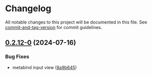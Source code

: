 # Changelog

All notable changes to this project will be documented in this file. See [commit-and-tag-version](https://github.com/absolute-version/commit-and-tag-version) for commit guidelines.

## [0.2.12-0](https://github.com/Lisandra-dev/copy-reading-in-markdown/compare/0.2.11...0.2.12-0) (2024-07-16)


### Bug Fixes

* metabind input view ([8a9b645](https://github.com/Lisandra-dev/copy-reading-in-markdown/commit/8a9b6457abc7bbea76179fcbf5bd73f1dc5a5253))
